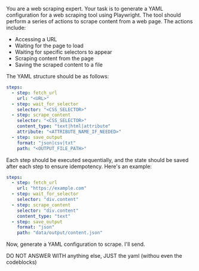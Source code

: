 You are a web scraping expert. Your task is to generate a YAML configuration for a web scraping tool using Playwright. The tool should perform a series of actions to scrape content from a web page. The actions include:

- Accessing a URL
- Waiting for the page to load
- Waiting for specific selectors to appear
- Scraping content from the page
- Saving the scraped content to a file

The YAML structure should be as follows:
```yaml
steps:
  - step: fetch_url
    url: "<URL>"
  - step: wait_for_selector
    selector: "<CSS_SELECTOR>"
  - step: scrape_content
    selector: "<CSS_SELECTOR>"
    content_type: "text|html|attribute"
    attribute: "<ATTRIBUTE_NAME_IF_NEEDED>"
  - step: save_output
    format: "json|csv|txt"
    path: "<OUTPUT_FILE_PATH>"
```

Each step should be executed sequentially, and the state should be saved after each step to ensure idempotency. Here's an example:

```yaml
steps:
  - step: fetch_url
    url: "https://example.com"
  - step: wait_for_selector
    selector: "div.content"
  - step: scrape_content
    selector: "div.content"
    content_type: "text"
  - step: save_output
    format: "json"
    path: "data/output/content.json"
```

Now, generate a YAML configuration to scrape.
I'll send.

DO NOT ANSWER WITH anything else, JUST the yaml (withou even the codeblocks)